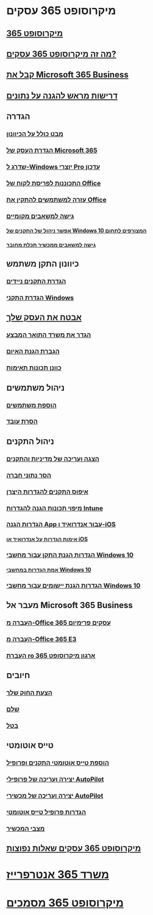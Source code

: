 # מיקרוסופט 365 עסקים
## [365 מיקרוסופט](index.yml)
## [מה זה מיקרוסופט 365 עסקים?](microsoft-365-business-overview.md)
## [קבל את Microsoft 365 Business](sign-up.md)
## [דרישות מראש להגנה על נתונים](pre-requisites-for-data-protection.md)
## הגדרה
### [מבט כולל על הכיוונון](set-up-overview.md)
### [הגדרת העסק של Microsoft 365](set-up.md)
### [שדרג ל-Windows יוצרי Pro עדכון](upgrade-to-windows-pro-creators-update.md)
### [התכוננות לפריסת לקוח של Office](prepare-for-office-client-deployment.md)
### [עזרה למשתמשים להתקין את Office](help-users-install-office.md)
### [גישה למשאבים מקומיים]()
#### [אפשר ניהול של התקנים של Windows 10 המצורפים לתחום](manage-windows-devices.md)
#### [גישה למשאבים ממכשיר תכלת מחובר](access-resources.md)
## כיוונון התקן משתמש
### [הגדרת התקנים ניידים](set-up-mobile-devices.md)
### [הגדרת התקני Windows](set-up-windows-devices.md)
## [אבטח את העסק שלך](security-features.md)
### [הגדר את משרד התואר המבצע](set-up-mfa.md)
### [הגברת הגנת האיום](increase-threat-protection.md)
### [כוונן תכונות תאימות](set-up-compliance.md)
## ניהול משתמשים
### [הוספת משתמשים](add-users-m365b.md)
### [הסרת עובד](/Office365/Admin/add-users/remove-former-employee?toc=/microsoft-365/business/toc.json&bc=/microsoft-365/business/breadcrumb/toc.json)
## ניהול התקנים
### [הצגה ועריכה של מדיניות והתקנים](view-policies-and-devices.md)
### [הסר נתוני חברה](remove-company-data.md)
### [איפוס התקנים להגדרות היצרן](reset-devices-to-factory-settings.md)
### [מיפוי תכונות הגנה להגדרות Intune](map-protection-features-to-intune-settings.md)
### [הגדרות הגנה App עבור אנדרואיד ו-iOS](app-protection-settings-for-android-and-ios.md)
#### [אימות הגדרות על אנדרואיד או iOS](validate-settings-on-android-or-ios.md)
### [הגדרות הגנת התקן עבור מחשבי Windows 10](protection-settings-for-windows-10-pcs.md)
#### [אמת הגדרות במחשבי Windows 10](validate-settings-on-windows-10-pcs.md)
### [הגדרות הגנת יישומים עבור מחשבי Windows 10](protection-settings-for-windows-10-devices.md)
## מעבר אל Microsoft 365 Business
### [העברה מ-Office 365 עסקים פרימיום](migrate-to-microsoft-365-business.md)
### [העברה מ-Office 365 E3](migrate-from-e3.md)
### [העברת ro 365 ארגון מיקרוסופט](migrate-from-microsoft-365-business-to-microsoft-365-enterprise.md)
## חיובים
### [הצעת החוק שלך](/Office365/Admin/subscriptions-and-billing/view-your-bill-or-invoice?toc=/microsoft-365/business/toc.json&bc=/microsoft-365/business/breadcrumb/toc.json)
### [שלם](/Office365/Admin/subscriptions-and-billing/pay-for-your-subscription?toc=/microsoft-365/business/toc.json&bc=/microsoft-365/business/breadcrumb/toc.json)
### [בטל](/Office365/Admin/subscriptions-and-billing/cancel-your-subscription?toc=/microsoft-365/business/toc.json&bc=/microsoft-365/business/breadcrumb/toc.json)
## טייס אוטומטי
### [הוספת טייס אוטומטי התקנים ופרופיל](add-autopilot-devices-and-profile.md)
### [יצירה ועריכה של פרופילי AutoPilot](create-and-edit-autopilot-profiles.md)
### [יצירה ועריכה של מכשירי AutoPilot](create-and-edit-autopilot-devices.md)
### [הגדרות פרופיל טייס אוטומטי](autopilot-profile-settings.md)
### [מצבי המכשיר](device-states.md)
## [מיקרוסופט 365 עסקים שאלות נפוצות](support/microsoft-365-business-faqs.md)
# [משרד 365 אנטרפרייז](https://docs.microsoft.com/office365/enterprise)
# [מיקרוסופט 365 מסמכים](https://docs.microsoft.com/microsoft-365)